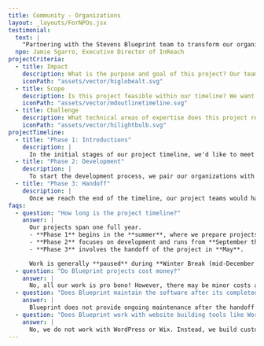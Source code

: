 ```yaml
---
title: Community - Organizations
layout: _layouts/ForNPOs.jsx
testimonial:
  text: |
    "Partnering with the Stevens Blueprint team to transform our organization's homesite from WordPress to Next.js was a great experience. Their expertise and dedication resulted in a modern, user-friendly website with a streamlined backend CMS. This upgrade will empower our staff and volunteers to easily manage updates, ensuring our homesite stays relevant and impactful for years to come."
  npo: Jamie Sgarro, Executive Director of InReach
projectCriteria:
  - title: Impact
    description: What is the purpose and goal of this project? Our team prioritizes projects that generate social impact and contribute to the greater community
    iconPath: "assets/vector/higlobealt.svg"
  - title: Scope
    description: Is this project feasible within our timeline? We want to adhere to your deadlines while delivering high-quality results in a reasonable time frame.
    iconPath: "assets/vector/mdoutlinetimeline.svg"
  - title: Challenge
    description: What technical areas of expertise does this project require? We love challenging ourselves and learning new skills, but we also want to ensure that our projects fit with our core capabilities.
    iconPath: "assets/vector/hilightbulb.svg"
projectTimeline:
  - title: "Phase 1: Introductions"
    description: |
      In the initial stages of our project timeline, we'd like to meet and discuss your organization's mission, the project idea, and what we can do to help. We ask that organizations provide a proposal that details the requested project. Not everything has to be fleshed out, since we are open to collaborative scoping, but we would like as much detail as possible so we can decide whether or not this project is feasible for our team.
  - title: "Phase 2: Development"
    description: |
      To start the development process, we pair our organizations with the teams that will deliver the project by the end of the timeline. There is one project team per organization, composed of technical leads, project managers, software developers, and user experience designers. Organization representatives can expect to receive status updates and feedback every 2 weeks during scheduled meetings throughout the year.
  - title: "Phase 3: Handoff"
    description: |
      Once we reach the end of the timeline, our project teams would have created a minimum viable product (MVP) through a constant feedback loop between our team members and organization. The objective of the final phase is to provide instructions on how to deploy the provided software and conduct basic maintenance going forward. Blueprint is not responsible for maintaining the project after the collaboration period ends.
faqs:
  - question: "How long is the project timeline?"
    answer: |
      Our projects span one full year.
      - **Phase 1** begins in the **summer**, where we prepare projects and organize teams.
      - **Phase 2** focuses on development and runs from **September through April**.
      - **Phase 3** involves the handoff of the project in **May**.

      Work is generally **paused** during **Winter Break (mid-December to mid-January)** depending on student availability.
  - question: "Do Blueprint projects cost money?"
    answer: |
      No, all our work is pro bono! However, there may be minor costs associated with deploying and hosting the software, which will be the responsibility of the nonprofit organization.
  - question: "Does Blueprint maintain the software after its completed?"
    answer: |
      Blueprint does not provide ongoing maintenance after the handoff phase. We will, however, provide documentation, instructions, and support with the initial deployment.
  - question: "Does Blueprint work with website building tools like Wordpress or Wix?"
    answer: |
      No, we do not work with WordPress or Wix. Instead, we build custom websites that often include advanced features, offering a technical challenge to our members.
---
```

